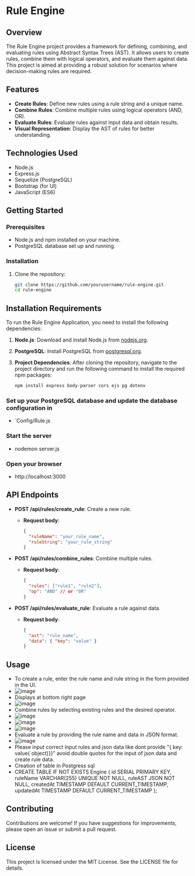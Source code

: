# Rule Engine

## Overview
The Rule Engine project provides a framework for defining, combining, and evaluating rules using Abstract Syntax Trees (AST). It allows users to create rules, combine them with logical operators, and evaluate them against data. This project is aimed at providing a robust solution for scenarios where decision-making rules are required.

## Features
- **Create Rules**: Define new rules using a rule string and a unique name.
- **Combine Rules**: Combine multiple rules using logical operators (AND, OR).
- **Evaluate Rules**: Evaluate rules against input data and obtain results.
- **Visual Representation**: Display the AST of rules for better understanding.

## Technologies Used
- Node.js
- Express.js
- Sequelize (PostgreSQL)
- Bootstrap (for UI)
- JavaScript (ES6)

## Getting Started

### Prerequisites
- Node.js and npm installed on your machine.
- PostgreSQL database set up and running.

### Installation
1. Clone the repository:
   ```bash
   git clone https://github.com/yourusername/rule-engine.git
   cd rule-engine

## Installation Requirements

To run the Rule Engine Application, you need to install the following dependencies:

1. **Node.js**: Download and install Node.js from [nodejs.org](https://nodejs.org/).

2. **PostgreSQL**: Install PostgreSQL from [postgresql.org](https://www.postgresql.org/download/).

3. **Project Dependencies**: After cloning the repository, navigate to the project directory and run the following command to install the required npm packages:
   ```bash
   npm install express body-parser cors ejs pg dotenv

### Set up your PostgreSQL database and update the database configuration in
- `Config/Rule.js

### Start the server
- nodemon server.js

### Open your browser
- http://localhost:3000

## API Endpoints

- **POST /api/rules/create_rule**: Create a new rule.
  - **Request body**:
    ```json
    {
      "ruleName": "your_rule_name",
      "ruleString": "your_rule_string"
    }
    ```

- **POST /api/rules/combine_rules**: Combine multiple rules.
  - **Request body**:
    ```json
    {
      "rules": ["rule1", "rule2"],
      "op": "AND" // or "OR"
    }
    ```

- **POST /api/rules/evaluate_rule**: Evaluate a rule against data.
  - **Request body**:
    ```json
    {
      "ast": "rule_name",
      "data": { "key": "value" }
    }
    ```

## Usage
- To create a rule, enter the rule name and rule string in the form provided in the UI.
- ![image](https://github.com/user-attachments/assets/70ac3267-587d-4af8-a4e2-09925425b988)
- Displays at bottom right page
- ![image](https://github.com/user-attachments/assets/2579230d-eecd-4dd3-9beb-fcf131419b34)
- Combine rules by selecting existing rules and the desired operator.
- ![image](https://github.com/user-attachments/assets/fa0744d1-5575-4cce-926a-fe6d5e5cadfe)
- ![image](https://github.com/user-attachments/assets/93d430cd-b2a1-4c77-b364-ff2f36b0c994)
- ![image](https://github.com/user-attachments/assets/bccfad47-6638-40c8-912e-ae0f59f3cd04)
- Evaluate a rule by providing the rule name and data in JSON format.
- ![image](https://github.com/user-attachments/assets/e92d5565-4fbe-46b4-9263-e926b948bb7b)
- Please input correct input rules and json data like  dont provide "{ key: value{ object}}}" avoid double quotes for the input of json data and create rule data.
- Creation of table in Postgress sql
- CREATE TABLE IF NOT EXISTS Engine (
                id SERIAL PRIMARY KEY,
                ruleName VARCHAR(255) UNIQUE NOT NULL,
                ruleAST JSON NOT NULL,
                createdAt TIMESTAMP DEFAULT CURRENT_TIMESTAMP,
                updatedAt TIMESTAMP DEFAULT CURRENT_TIMESTAMP
            );
## Contributing
Contributions are welcome! If you have suggestions for improvements, please open an issue or submit a pull request.

## License
This project is licensed under the MIT License. See the LICENSE file for details.
